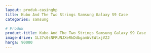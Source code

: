 ```yaml
---
layout: produk-casinghp
title: Kubo And The Two Strings Samsung Galaxy S9 Case
categories: samsung

# Produk
product-title: Kubo And The Two Strings Samsung Galaxy S9 Case
image-drive: 1L37s0sNFRUNJXeRkDdbgamWvEWtxjVZJ
harga: 90000
---
```

